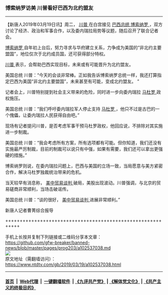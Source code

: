 ### 博索纳罗访美 川普看好巴西为北约盟友
------------------------

<div class="post_content" itemprop="articleBody">
 <p>
  【新唐人2019年03月19日讯】周二，
  <a href="https://www.ntdtv.com/gb/川普.htm">
   川普
  </a>
  在白宫接见
  <a href="https://www.ntdtv.com/gb/巴西总统.htm">
   巴西总统
  </a>
  <a href="https://www.ntdtv.com/gb/博索纳罗.htm">
   博索纳罗
  </a>
  ，双方讨论了经济、政治和军事合作，以及委内瑞拉局势等议题，随后召开了联合记者会。
 </p>
 <p>
  <a href="https://www.ntdtv.com/gb/博索纳罗.htm">
   博索纳罗
  </a>
  自年初上台后，努力寻求与华府建立关系，力争成为美国的“非北约主要盟国”，地位仅次于北约成员国，还可获得部分特权。
 </p>
 <p>
  <a href="https://www.ntdtv.com/gb/川普.htm">
   川普
  </a>
  表示，会帮助巴西实现目标，未来或有可能晋升为北约盟友。
 </p>
 <p>
  美国总统 川普：“今天的会谈非常棒。正如我告诉博索纳罗总统一样，我还打算指定巴西为美国“非北约主要盟国”，未来甚至有可能，变成北约盟友。 ”
 </p>
 <p>
  记者会上，川普特别提到社会主义带来的危险，同时进一步向委内瑞拉
  <a href="https://www.ntdtv.com/gb/马杜罗.htm">
   马杜罗
  </a>
  政权施压。
 </p>
 <p>
  美国总统 川普：“我们呼吁委内瑞拉军人停止支持
  <a href="https://www.ntdtv.com/gb/马杜罗.htm">
   马杜罗
  </a>
  ，他只不过是古巴的一个傀儡，让委内瑞拉人民获得自由吧。”
 </p>
 <p>
  现场有记者提问川普，是否考虑军事干预马杜罗政权，他回应说，不排除对其实施进一步制裁。
 </p>
 <p>
  美国总统 川普：“我会考虑所有方案，所有选项都有可能。但你知道，我们还没有实施最严厉制裁，目前的制裁可以说只有中强，如果有需要，我们还可以拿出更强硬的措施。”
 </p>
 <p>
  博索纳罗则说，在委内瑞拉问题上，巴西与美国的立场一致，当局愿意与美方紧密合作，解决马杜罗独裁统治带来的危机。
 </p>
 <p>
  当天较早有消息称，
  <a href="https://www.ntdtv.com/gb/34765.htm">
   美中贸易谈判
  </a>
  破局，美股出现波动。川普强调，与北京的贸易磋商非常顺利，当场击破谣传。
 </p>
 <p>
  美国总统 川普：“谈的很好，
  <a href="https://www.ntdtv.com/gb/34765.htm">
   美中贸易谈判
  </a>
  进展非常顺利。”
 </p>
 <p>
  新唐人记者曹菁综合报导
 </p>
 <div class="single_ad">
 </div>
</div>

+++++++++++++++++++++++++++++++++++++++++++++++++++++++++++<br/><br/>
手机上长按并复制下列链接或二维码分享本文章：<br/>
https://github.com/gfw-breaker/banned-news/blob/master/pages/prog203/a102537038.md <br/>
<a href='https://github.com/gfw-breaker/banned-news/blob/master/pages/prog203/a102537038.md'><img src='https://github.com/gfw-breaker/banned-news/blob/master/pages/prog203/a102537038.md.png'/></a> <br/>
原文地址（需翻墙访问）：https://www.ntdtv.com/gb/2019/03/19/a102537038.html


------------------------
#### [首页](https://github.com/gfw-breaker/banned-news/blob/master/README.md) &nbsp;|&nbsp; [Web代理](https://github.com/labour-camp/helloworld) &nbsp;|&nbsp; [一键翻墙软件](https://github.com/gfw-breaker/nogfw/blob/master/README.md) &nbsp;| [《九评共产党》](https://github.com/gfw-breaker/9ping.md/blob/master/README.md#九评之一评共产党是什么) | [《解体党文化》](https://github.com/gfw-breaker/jtdwh.md/blob/master/README.md) | [《共产主义的终极目的》](https://github.com/gfw-breaker/gczydzjmd.md/blob/master/README.md)

